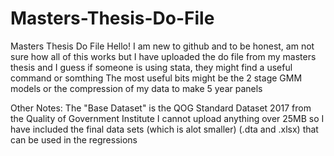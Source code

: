 # Masters-Thesis-Do-File
Masters Thesis Do File
Hello! I am new to github and to be honest, am not sure how all of this works
but I have uploaded the do file from my masters thesis and I guess if someone 
is using stata, they might find a useful command or somthing 
The most useful bits might be the 2 stage GMM models or the compression of 
my data to make 5 year panels

Other Notes: The "Base Dataset" is the QOG Standard Dataset 2017 from the Quality of Government Institute
I cannot upload anything over 25MB so I have included the final data sets (which is alot smaller) (.dta and .xlsx) that can be used in the regressions 
